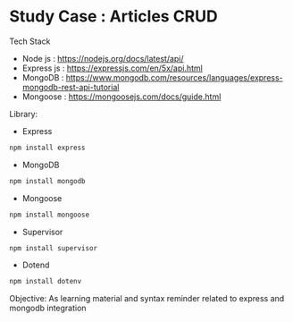 # Study Case : Articles CRUD
[!Express]: (https://img.shields.io/badge/Express.js-404D59?style=for-the-badge)
[!MongoDB]: (https://img.shields.io/badge/MongoDB-4EA94B?style=for-the-badge&logo=mongodb&logoColor=white)
Tech Stack
- Node js : https://nodejs.org/docs/latest/api/
- Express js : https://expressjs.com/en/5x/api.html
- MongoDB : https://www.mongodb.com/resources/languages/express-mongodb-rest-api-tutorial
- Mongoose : https://mongoosejs.com/docs/guide.html

Library:
- Express
```sh
npm install express
```
- MongoDB
```sh
npm install mongodb
```
- Mongoose
```sh
npm install mongoose
```
- Supervisor
```sh
npm install supervisor
```
- Dotend
```sh
npm install dotenv
```

Objective: As learning material and syntax reminder related to express and mongodb integration



